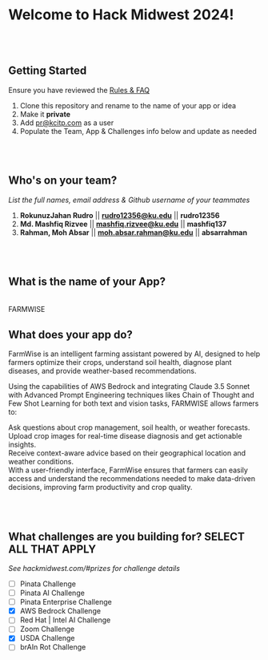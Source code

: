 # Welcome to Hack Midwest 2024!
<br /><br />


## Getting Started
Ensure you have reviewed the [Rules & FAQ](https://hackmidwest.com/#faq)
1. Clone this repository and rename to the name of your app or idea
2. Make it **private**
3. Add pr@kcitp.com as a user
4. Populate the Team, App & Challenges info below and update as needed

<br /><br />

## Who's on your team?
*List the full names,  email address & Github username of your teammates*

1.   **RokunuzJahan Rudro**  || **rudro12356@ku.edu** || **rudro12356**
2.   **Md. Mashfiq Rizvee**  || **mashfiq.rizvee@ku.edu** || **mashfiq137** 
3.   **Rahman, Moh Absar**   || **moh.absar.rahman@ku.edu** || **absarrahman**

<br /><br />


## What is the name of your App?

<br />FARMWISE<br />
## What does your app do?

FarmWise is an intelligent farming assistant powered by AI, designed to help farmers optimize their crops, understand soil health, diagnose plant diseases, and provide weather-based recommendations.

Using the capabilities of AWS Bedrock and integrating Claude 3.5 Sonnet with Advanced Prompt Engineering techniques likes Chain of Thought and Few Shot Learning for both text and vision tasks, FARMWISE allows farmers to:

Ask questions about crop management, soil health, or weather forecasts.  
Upload crop images for real-time disease diagnosis and get actionable insights.  
Receive context-aware advice based on their geographical location and weather conditions.  
With a user-friendly interface, FarmWise ensures that farmers can easily access and understand the recommendations needed to make data-driven decisions, improving farm productivity and crop quality.  

<br /><br />


## What challenges are you building for? SELECT ALL THAT APPLY
*See hackmidwest.com/#prizes for challenge details*
- [ ]  Pinata Challenge
- [ ]  Pinata AI Challenge
- [ ]  Pinata Enterprise Challenge
- [X]  AWS Bedrock Challenge
- [ ]  Red Hat | Intel AI Challenge
- [ ]  Zoom Challenge
- [X]  USDA Challenge
- [ ]  brAIn Rot Challenge
<br /><br />
